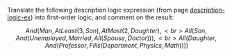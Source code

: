 

Translate the following description logic expression (from
page <a href="#">description-logic-ex</a>) into first-order logic, and comment on the result:

$$
And(Man, AtLeast(3,Son), AtMost(2,Daughter), <br>All(Son,And(Unemployed,Married, All(Spouse,Doctor ))), <br>All(Daughter,And(Professor, Fills(Department ,Physics,Math))))
$$
